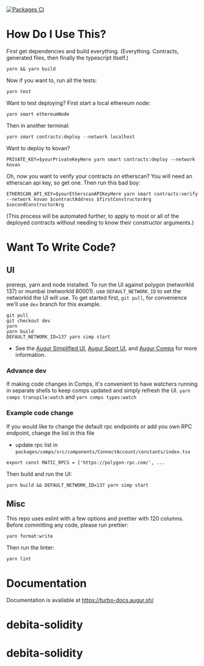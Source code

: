 [![Packages CI](https://github.com/AugurProject/turbo/actions/workflows/node.js.yml/badge.svg)](https://github.com/AugurProject/turbo/actions/workflows/node.js.yml)

# How Do I Use This?

First get dependencies and build everything.
(Everything. Contracts, generated files, then finally the typescript itself.)

```shell
yarn && yarn build
```

Now if you want to, run all the tests:

```shell
yarn test
```

Want to test deploying?
First start a local ethereum node:

```shell
yarn smart ethereumNode
```

Then in another terminal:

```shell
yarn smart contracts:deploy --network localhost
```

Want to deploy to kovan?

```shell
PRIVATE_KEY=$yourPrivateKeyHere yarn smart contracts:deploy --network kovan
```

Oh, now you want to verify your contracts on etherscan?
You will need an etherscan api key, so get one.
Then run this bad boy:

```shell
ETHERSCAN_API_KEY=$yourEtherscanAPIKeyHere yarn smart contracts:verify --network kovan $contractAddress $firstConstructorArg $secondConstructorArg
```

(This process will be automated further, to apply to most or all of the deployed contracts without needing to know their constructor arguments.)

# Want To Write Code?

## UI
 prereqs, yarn and node installed. 
 To run the UI against polygon (networkId 137) or mumbai (networkId 80001). use `DEFAULT_NETWORK_ID` to set the networkId the UI will use. To get started first, `git pull`, for convenience we'll use `dev` branch for this example.

```
git pull
git checkout dev
yarn
yarn build
DEFAULT_NETWORK_ID=137 yarn simp start
```

- See the [Augur Simplified UI](packages/simplified/README.md), [Augur Sport UI](packages/sport/README.md), and [Augur Comps](packages/comps/README.md) for more information.

### Advance dev
If making code changes in Comps, it's convenient to have watchers running in separate shells to keep comps updated and simply refresh the UI.
`yarn comps transpile:watch` and `yarn comps types:watch`

### Example code change
If you would like to change the default rpc endpoints or add you own RPC endpoint, change the list in this file
 - update rpc list in `packages/comps/src/components/ConnectAccount/constants/index.tsx`
 ```
 export const MATIC_RPCS = ['https://polygon-rpc.com/', ...
 ```
 
Then build and run the UI:
```
yarn build && DEFAULT_NETWORK_ID=137 yarn simp start
```
## Misc
This repo uses eslint with a few options and prettier with 120 columns.
Before committing any code, please run prettier:

```shell
yarn format:write
```

Then run the linter:

```shell
yarn lint
```

# Documentation

Documentation is available at https://turbo-docs.augur.sh/
# debita-solidity
# debita-solidity
